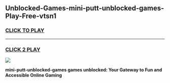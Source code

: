 
## Unblocked-Games-mini-putt-unblocked-games-Play-Free-vtsn1
<h3>
<a href="https://premium76.site?title=mini-putt-unblocked-games&ref=22A">CLICK TO PLAY</a></h3>
<hr>

<h3>
<a href="https://premium76.site?title=mini-putt-unblocked-games&ref=22A">CLICK 2 PLAY</a>
  
</h3>

<a href="https://premium76.site?title=mini-putt-unblocked-games&ref=22A"><img src="https://clearcache.store/games.png"></a>


**mini-putt-unblocked-games games unblocked: Your Gateway to Fun and Accessible Online Gaming**
